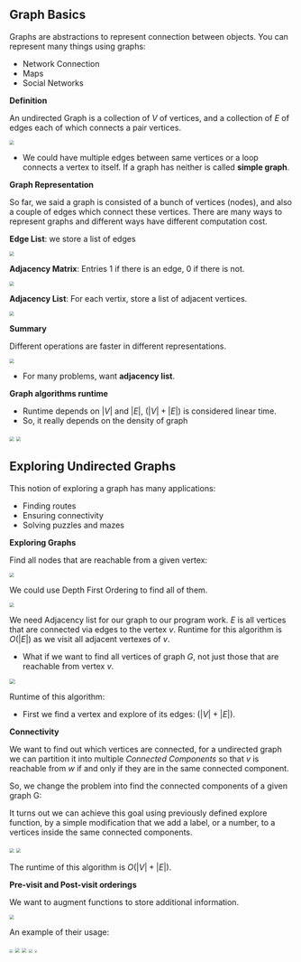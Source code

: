 ## Graph Basics

Graphs are abstractions to represent connection between objects. You can represent many things using graphs:

* Network Connection
* Maps
* Social Networks

**Definition**

An undirected Graph is a collection of $V$ of vertices, and a collection of $E$ of edges each of which connects a pair vertices.

<img src="assets/graph-01.png" style="zoom:50%"/>

* We could have multiple edges between same vertices or a loop connects a vertex to itself. If a graph has neither is called **simple graph**.

**Graph Representation**

So far, we said a graph is consisted of a bunch of vertices (nodes), and also a couple of edges which connect these vertices. There are many ways to represent graphs and different ways have different computation cost.

**Edge List**: we store a list of edges

<img src="assets/graph-02.png" style="zoom:50%"/>

**Adjacency Matrix**: Entries 1 if there is an edge, 0 if there is not.

<img src="assets/graph-03.png" style="zoom:50%"/>

**Adjacency List**: For each vertix, store a list of adjacent vertices.

<img src="assets/graph-04.png" style="zoom:50%"/>

**Summary**

Different operations are faster in different representations.

<img src="assets/graph-05.png" style="zoom:50%"/>

* For many problems, want **adjacency list**.

**Graph algorithms runtime**

* Runtime depends on $|V|$ and $|E|$, $(|V| + |E|)$ is considered linear time.
* So, it really depends on the density of graph

<img src="assets/graph-06.png" style="zoom:50%"/>

<img src="assets/graph-07.png" style="zoom:50%"/>

## Exploring Undirected Graphs

This notion of exploring a graph has many applications:

* Finding routes
* Ensuring connectivity
* Solving puzzles and mazes

**Exploring Graphs**

Find all nodes that are reachable from a given vertex:

<img src="assets/graph-08.png" style="zoom:50%"/>

We could use Depth First Ordering to find all of them.

<img src="assets/graph-09.png" style="zoom:50%"/>

We need Adjacency list for our graph to our program work. $E$ is all vertices that are connected via edges to the vertex $v$. Runtime for this algorithm is $O(|E|)$ as we visit all adjacent vertexes of $v$.

* What if we want to find all vertices of graph $G$, not just those that are reachable from vertex $v$.

<img src="assets/graph-10.png" style="zoom:60%"/>

Runtime of this algorithm:

* First we find a vertex and explore of its edges: $(|V| + |E|)$.

**Connectivity**

We want to find out which vertices are connected, for a undirected graph we can partition it into multiple *Connected Components* so that $v$ is reachable from $w$ if and only if they are in the same connected component.

So, we change the problem into find the connected components of a given graph G:

It turns out we can achieve this goal using previously defined explore function, by a simple modification that we add a label, or a number, to a vertices inside the same connected components.

<img src="assets/graph-11.png" style="zoom:50%"/>

<img src="assets/graph-12.png" style="zoom:50%"/>

The runtime of this algorithm is $O(|V| + |E|)$.

**Pre-visit and Post-visit orderings**

We want to augment functions to store additional information.

<img src="assets/graph-13.png" style="zoom:50%"/>

An example of their usage:

<img src="assets/graph-15.png" style="zoom:40%"/>

<img src="assets/graph-16.png" style="zoom:50%"/>

<img src="assets/graph-14.png" style="zoom:50%"/>

<img src="assets/graph-17.png" style="zoom:40%"/>



<img src="assets/graph-18.png" style="zoom:30%"/>